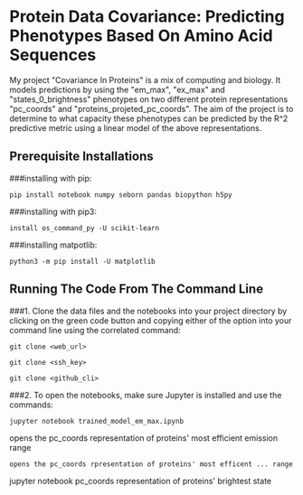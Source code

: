 
# Protein Data Covariance: Predicting Phenotypes Based On Amino Acid Sequences

My project "Covariance In Proteins" is a mix of computing and biology. It models predictions by  using the "em_max", "ex_max" and "states_0_brightness" phenotypes on two different protein representations "pc_coords" and "proteins_projeted_pc_coords". The aim of the project is to determine to what capacity these phenotypes can be predicted by the R^2 predictive metric using a linear model of the above representations.

## Prerequisite Installations

###installing with pip:
```
pip install notebook numpy seborn pandas biopython h5py
````

###installing with pip3:
```
install os_command_py -U scikit-learn
```

###installing matpotlib:
```
python3 -m pip install -U matplotlib
```

## Running The Code From The Command Line

###1. Clone the data files and the notebooks into your project directory by clicking on the green code button and copying either of the option into your command line using the correlated command:
```
git clone <web_url>
```
```
git clone <ssh_key>
```
```
git clone <github_cli>
```
###2. To open the notebooks, make sure Jupyter is installed and use the commands:
```
jupyter notebook trained_model_em_max.ipynb
```
opens the pc_coords representation of proteins' most efficient emission range
```jupyter notebook trained_model_ex_max.ipynb
opens the pc_coords rpresentation of proteins' most efficent ... range
```
jupyter notebook pc_coords representation of proteins' brightest state




